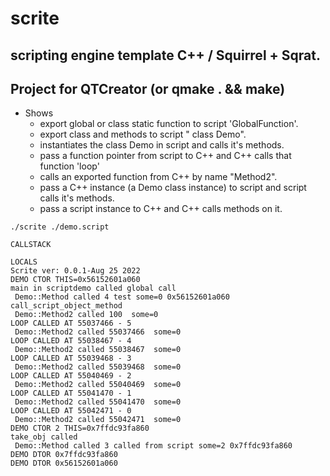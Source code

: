 # scrite

## scripting engine template C++ / Squirrel + Sqrat.
## Project for QTCreator (or qmake . && make)

 * Shows 
    * export global or class static function to script 'GlobalFunction'.
    * export class and methods to script " class Demo".
    * instantiates the class Demo in script and calls it's methods.
    * pass a function pointer from script to C++ and C++ calls that function 'loop'
    * calls an exported function from C++ by name "Method2".
    * pass a C++ instance (a Demo class instance) to script and script calls it's methods.
    * pass a script instance to C++ and C++ calls methods on it.
    

```
./scrite ./demo.script 

CALLSTACK

LOCALS
Scrite ver: 0.0.1-Aug 25 2022
DEMO CTOR THIS=0x56152601a060
main in scriptdemo called global call 
 Demo::Method called 4 test some=0 0x56152601a060
call_script_object_method
 Demo::Method2 called 100  some=0
LOOP CALLED AT 55037466 - 5
 Demo::Method2 called 55037466  some=0
LOOP CALLED AT 55038467 - 4
 Demo::Method2 called 55038467  some=0
LOOP CALLED AT 55039468 - 3
 Demo::Method2 called 55039468  some=0
LOOP CALLED AT 55040469 - 2
 Demo::Method2 called 55040469  some=0
LOOP CALLED AT 55041470 - 1
 Demo::Method2 called 55041470  some=0
LOOP CALLED AT 55042471 - 0
 Demo::Method2 called 55042471  some=0
DEMO CTOR 2 THIS=0x7ffdc93fa860
take_obj called
 Demo::Method called 3 called from script some=2 0x7ffdc93fa860
DEMO DTOR 0x7ffdc93fa860
DEMO DTOR 0x56152601a060


```




